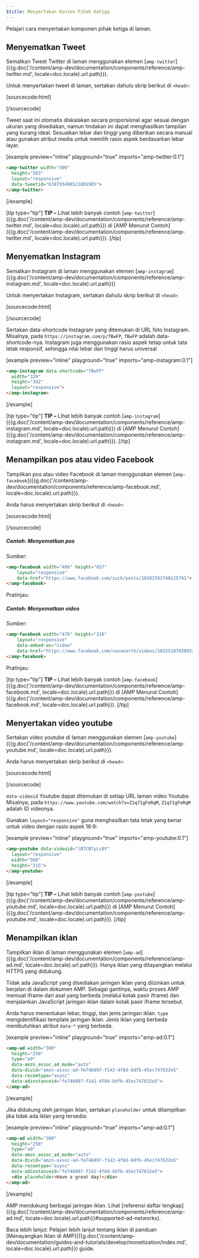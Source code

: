 ```yaml
---
$title: Menyertakan Konten Pihak Ketiga
---
```


Pelajari cara menyertakan komponen pihak ketiga di laman.

## Menyematkan Tweet

Sematkan Tweet Twitter di laman
menggunakan elemen [`amp-twitter`]({{g.doc('/content/amp-dev/documentation/components/reference/amp-twitter.md', locale=doc.locale).url.path}}).

Untuk menyertakan tweet di laman,
sertakan dahulu skrip berikut di `<head>`:

[sourcecode:html]
<script async custom-element="amp-twitter" src="https://cdn.ampproject.org/v0/amp-twitter-0.1.js"></script>
[/sourcecode]

Tweet saat ini otomatis diskalakan secara proporsional
agar sesuai dengan ukuran yang disediakan,
namun tindakan ini dapat menghasilkan tampilan yang kurang ideal.
Sesuaikan lebar dan tinggi yang diberikan secara manual atau gunakan atribut media
untuk memilih rasio aspek berdasarkan lebar layar.

[example preview="inline" playground="true" imports="amp-twitter:0.1"]
```html
<amp-twitter width="500"
  height="583"
  layout="responsive"
  data-tweetid="638793490521001985">
</amp-twitter>
```
[/example]

[tip type="tip"]
**TIP –** Lihat lebih banyak contoh [`amp-twitter`]({{g.doc('/content/amp-dev/documentation/components/reference/amp-twitter.md', locale=doc.locale).url.path}}) di [AMP Menurut Contoh]({{g.doc('/content/amp-dev/documentation/components/reference/amp-twitter.md', locale=doc.locale).url.path}}).
[/tip]

## Menyematkan Instagram

Sematkan Instagram di laman
menggunakan elemen [`amp-instagram`]({{g.doc('/content/amp-dev/documentation/components/reference/amp-instagram.md', locale=doc.locale).url.path}})

Untuk menyertakan Instagram,
sertakan dahulu skrip berikut di `<head>`:

[sourcecode:html]
<script async custom-element="amp-instagram" src="https://cdn.ampproject.org/v0/amp-instagram-0.1.js"></script>
[/sourcecode]

Sertakan data-shortcode Instagram yang ditemukan di URL foto Instagram.
Misalnya, pada `https://instagram.com/p/fBwFP`,
`fBwFP` adalah data-shortcode-nya.
Instagram juga menggunakan rasio aspek tetap untuk tata letak responsif,
sehingga nilai lebar dan tinggi harus universal

[example preview="inline" playground="true" imports="amp-instagram:0.1"]
```html
<amp-instagram data-shortcode="fBwFP"
  width="320"
  height="392"
  layout="responsive">
</amp-instagram>
```
[/example]

[tip type="tip"]
**TIP –** Lihat lebih banyak contoh [`amp-instagram`]({{g.doc('/content/amp-dev/documentation/components/reference/amp-instagram.md', locale=doc.locale).url.path}}) di [AMP Menurut Contoh]({{g.doc('/content/amp-dev/documentation/components/reference/amp-instagram.md', locale=doc.locale).url.path}}).
[/tip]

## Menampilkan pos atau video Facebook

Tampilkan pos atau video Facebook di laman
menggunakan elemen [`amp-facebook`]({{g.doc('/content/amp-dev/documentation/components/reference/amp-facebook.md', locale=doc.locale).url.path}}).

Anda harus menyertakan skrip berikut di `<head>`:

[sourcecode:html]
<script async custom-element="amp-facebook" src="https://cdn.ampproject.org/v0/amp-facebook-0.1.js"></script>
[/sourcecode]

##### Contoh: Menyematkan pos

Sumber:
```html
<amp-facebook width="486" height="657"
    layout="responsive"
    data-href="https://www.facebook.com/zuck/posts/10102593740125791">
</amp-facebook>
```
Pratinjau:
<amp-facebook width="486" height="657"
    layout="responsive"
    data-href="https://www.facebook.com/zuck/posts/10102593740125791">
</amp-facebook>

##### Contoh: Menyematkan video

Sumber:
```html
<amp-facebook width="476" height="316"
    layout="responsive"
    data-embed-as="video"
    data-href="https://www.facebook.com/nasaearth/videos/10155187938052139">
</amp-facebook>
```
Pratinjau:
<amp-facebook width="476" height="316"
    layout="responsive"
    data-embed-as="video"
    data-href="https://www.facebook.com/nasaearth/videos/10155187938052139">
</amp-facebook>

[tip type="tip"]
**TIP –** Lihat lebih banyak contoh [`amp-facebook`]({{g.doc('/content/amp-dev/documentation/components/reference/amp-facebook.md', locale=doc.locale).url.path}}) di [AMP Menurut Contoh]({{g.doc('/content/amp-dev/documentation/components/reference/amp-facebook.md', locale=doc.locale).url.path}}).
[/tip]

## Menyertakan video youtube

Sertakan video youtube di laman
menggunakan elemen [`amp-youtube`]({{g.doc('/content/amp-dev/documentation/components/reference/amp-youtube.md', locale=doc.locale).url.path}}).

Anda harus menyertakan skrip berikut di `<head>`:

[sourcecode:html]
<script async custom-element="amp-youtube" src="https://cdn.ampproject.org/v0/amp-youtube-0.1.js"></script>
[/sourcecode]

`data-videoid` Youtube dapat ditemukan di setiap URL laman video Youtube.
Misalnya, pada `https://www.youtube.com/watch?v=Z1q71gFeRqM`,
`Z1q71gFeRqM` adalah ID videonya.

Gunakan `layout="responsive"` guna menghasilkan tata letak yang benar untuk video dengan rasio aspek 16:9:

[example preview="inline" playground="true" imports="amp-youtube:0.1"]
```html
<amp-youtube data-videoid="lBTCB7yLs8Y"
  layout="responsive"
  width="560"
  height="315">
</amp-youtube>
```
[/example]

[tip type="tip"]
**TIP –** Lihat lebih banyak contoh [`amp-youtube`]({{g.doc('/content/amp-dev/documentation/components/reference/amp-youtube.md', locale=doc.locale).url.path}}) di [AMP Menurut Contoh]({{g.doc('/content/amp-dev/documentation/components/reference/amp-youtube.md', locale=doc.locale).url.path}}).
[/tip]

## Menampilkan iklan

Tampilkan iklan di laman
menggunakan elemen [`amp-ad`]({{g.doc('/content/amp-dev/documentation/components/reference/amp-ad.md', locale=doc.locale).url.path}}).
Hanya iklan yang ditayangkan melalui HTTPS yang didukung.

Tidak ada JavaScript yang disediakan jaringan iklan yang diizinkan untuk berjalan di dalam dokumen AMP.
Sebagai gantinya, waktu proses AMP memuat iframe dari
asal yang berbeda (melalui kotak pasir iframe)
dan menjalankan JavaScript jaringan iklan dalam kotak pasir iframe tersebut.

Anda harus menentukan lebar, tinggi, dan jenis jaringan iklan.
`type` mengidentifikasi template jaringan iklan.
Jenis iklan yang berbeda membutuhkan atribut `data-*` yang berbeda.

[example preview="inline" playground="true" imports="amp-ad:0.1"]
```html
<amp-ad width="300"
  height="250"
  type="a9"
  data-amzn_assoc_ad_mode="auto"
  data-divid="amzn-assoc-ad-fe746097-f142-4f8d-8dfb-45ec747632e5"
  data-recomtype="async"
  data-adinstanceid="fe746097-f142-4f8d-8dfb-45ec747632e5">
</amp-ad>
```
[/example]

Jika didukung oleh jaringan iklan,
sertakan `placeholder`
untuk ditampilkan jika tidak ada iklan yang tersedia:

[example preview="inline" playground="true" imports="amp-ad:0.1"]
```html
<amp-ad width="300"
  height="250"
  type="a9"
  data-amzn_assoc_ad_mode="auto"
  data-divid="amzn-assoc-ad-fe746097-f142-4f8d-8dfb-45ec747632e5"
  data-recomtype="async"
  data-adinstanceid="fe746097-f142-4f8d-8dfb-45ec747632e5">
  <div placeholder>Have a great day!</div>
</amp-ad>
```
[/example]

AMP mendukung berbagai jaringan iklan. Lihat [referensi daftar lengkap]({{g.doc('/content/amp-dev/documentation/components/reference/amp-ad.md', locale=doc.locale).url.path}}#supported-ad-networks).

Baca lebih lanjut: Pelajari lebih lanjut tentang iklan di panduan [Menayangkan Iklan di AMP]({{g.doc('/content/amp-dev/documentation/guides-and-tutorials/develop/monetization/index.md', locale=doc.locale).url.path}}) guide.
